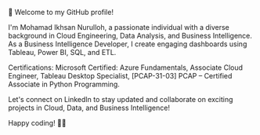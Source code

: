 
👋 Welcome to my GitHub profile!

I'm Mohamad Ikhsan Nurulloh, a passionate individual with a diverse background in Cloud Engineering, Data Analysis, and Business Intelligence. As a Business Intelligence Developer, I create engaging dashboards using Tableau, Power BI, SQL, and ETL.

Certifications: Microsoft Certified: Azure Fundamentals, Associate Cloud Engineer, Tableau Desktop Specialist, [PCAP-31-03] PCAP – Certified Associate in Python Programming.

Let's connect on LinkedIn to stay updated and collaborate on exciting projects in Cloud, Data, and Business Intelligence!

Happy coding! 🚀🔥
